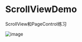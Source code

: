# ScrollViewDemo

ScrollView和PageControl练习

![image](https://github.com/goyuanfang/ScrollViewDemo/tree/master/image/screen1.png)
